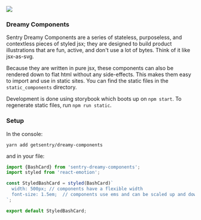![](https://imgur.com/7XHxSzk.gif)

### Dreamy Components

Sentry Dreamy Components are a series of stateless, purposeless, and contextless pieces of styled jsx; they are designed 
to build product illustrations that are fun, active, and don't use a lot of bytes. Think of it like jsx-as-svg.

Because they are written in pure jsx, these components can also be rendered down to flat html without any side-effects. This
makes them easy to import and use in static sites. You can find the static files in the `static_components` directory.

Development is done using storybook which boots up on `npm start`. To regenerate static files, run `npm run static`.


### Setup

In the console:

```
yarn add getsentry/dreamy-components
```

and in your file:

```jsx
import {BashCard} from 'sentry-dreamy-components';
import styled from 'react-emotion';

const StyledBashCard = styled(BashCard)`
  width: 500px; // components have a flexible width
  font-size: 1.5em;  // components use ems and can be scaled up and down
`;

export default StyledBashCard;
```


